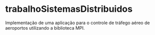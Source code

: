# trabalhoSistemasDistribuidos
Implementação de uma aplicação para o controle de tráfego aéreo de aeroportos utilizando a biblioteca MPI.

